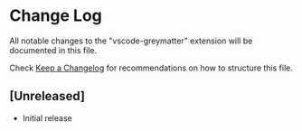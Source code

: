 # Change Log

All notable changes to the "vscode-greymatter" extension will be documented in this file.

Check [Keep a Changelog](http://keepachangelog.com/) for recommendations on how to structure this file.

## [Unreleased]

- Initial release